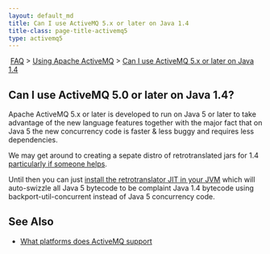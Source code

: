 ```yaml
---
layout: default_md
title: Can I use ActiveMQ 5.x or later on Java 1.4 
title-class: page-title-activemq5
type: activemq5
---
```


 [FAQ](faq) > [Using Apache ActiveMQ](using-apache-activemq) > [Can I use ActiveMQ 5.x or later on Java 1.4](can-i-use-activemq-5x-or-later-on-java-14)


Can I use ActiveMQ 5.0 or later on Java 1.4?
--------------------------------------------

Apache ActiveMQ 5.x or later is developed to run on Java 5 or later to take advantage of the new language features together with the major fact that on Java 5 the new concurrency code is faster & less buggy and requires less dependencies.

We may get around to creating a sepate distro of retrotranslated jars for 1.4 [particularly if someone helps](contributing).

Until then you can just [install the retrotranslator JIT in your JVM](http://retrotranslator.sourceforge.net/#jit) which will auto-swizzle all Java 5 bytecode to be complaint Java 1.4 bytecode using backport-util-concurrent instead of Java 5 concurrency code.

See Also
--------

*   [What platforms does ActiveMQ support](what-platforms-does-activemq-support)

